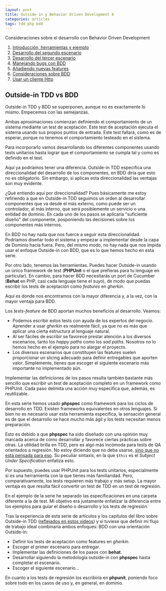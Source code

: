 ```yaml
---
layout: post 
title: Outside-in y Behavior Driven Development 6 
categories: articles 
tags: tdd php bdd
---
```


Consideraciones sobre el desarrollo con Behavior Driven Development

1. [Introducción, herramientas y ejemplo](/outside-in-with-behat-phpspec/)
2. [Desarrollo del segundo escenario](/outside-in-with-behat-phpspec-2/)
3. [Desarrollo del tercer escenario](/outside-in-with-behat-phpspec-3/)
4. [Manejando bugs con BDD](/outside-in-with-behat-phpspec-4/)
5. [Añadiendo nuevas features](/outside-in-with-behat-phpspec-5/)
6. [Consideraciones sobre BDD](/outside-in-with-behat-phpspec-6/)
7. [Usar un cliente Http](/outside-in-with-behat-phpspec-7/)

## Outside-in TDD vs BDD

Outside-in TDD y BDD se superponen, aunque no es exactamente lo mismo. Empecemos con las semejanzas.

Ambas aproximaciones comienzan definiendo el comportamiento de un sistema mediante un test de aceptación. Este test de aceptación ejecuta el sistema usando sus propios puntos de entrada. Este test fallará, como es de esperar, porque no tenemos el comportamiento testeado en el sistema.

Para incorporarlo vamos desarrollando los diferentes componentes usando tests unitarios hasta lograr que el comportamiento se cumpla tal y como es definido en el test.

Aquí ya podríamos tener una diferencia. Outside-in TDD especifica una direccionalidad del desarrollo de los componentes, en BDD diría que esto no es obligatorio. Sin embargo, si aplicas esta direccionalidad las ventajas son muy evidente.

¿Qué entiendo aquí por direccionalidad? Pues básicamente me estoy refiriendo a que en Outside-in TDD seguimos un orden al desarrollar componentes que va desde el más externo, como puede ser un controlador, al más interno, que será posiblemente un servicio o una entidad de dominio. En cada uno de los pasos se aplicaría "suficiente diseño" del componente, posponiendo las decisiones sobre los componentes más internos.

En BDD no hay nada que nos fuerce a seguir esta direccionalidad. Podríamos diseñar todo el sistema y empezar a implementar desde la capa de Dominio hacia fuera. Pero, del mismo modo, no hay nada que nos impida usar el enfoque Outside-in con BDD, que es lo que hemos hecho en esta serie.

Por otro lado, tenemos las herramientas. Puedes hacer Outside-in usando un único framework de test (**PHPUnit** o el que prefieras para tu lenguaje en particular). En cambio, para hacer BDD necesitarás un port de Cucumber (**Behat** en PHP, casi cada lenguaje tiene el suyo), de modo que puedas escribir los tests de aceptación como _features_ en _gherkin_. 

Aquí es donde nos encontramos con la mayor diferencia y, a la vez, con la mayor ventaja para BDD. 

Los _tests-feature_ de BDD aportan muchos beneficios al desarrollo. Veamos:

* Podemos escribir estos tests con ayuda de los expertos del negocio. Aprender a usar _gherkin_ es realmente fácil, ya que no es más que aplicar una cierta estructura al lenguaje natural.
* Al ser fáciles de escribir se favorece prestar atención a los diversos escenarios, tanto los _happy paths_ como los _sad paths_. Nosotros no lo hemos hecho en el ejemplo para no alargar el proyecto.
* Los diversos escenarios que constituyen las features suelen proporcionar un slicing adecuado para definir entregables que aporten valor. Simplemente, tienes que escoger el siguiente escenario más importante no implementado aún.

Implementar las definiciones de los pasos resulta también bastante más sencillo que escribir un test de aceptación completo en un framework como PHPUnit. Cada paso delimita una acción muy específica que, además, es reutilizable.

En esta serie hemos usado **phpspec** como framework para los ciclos de desarrollo en TDD. Existen frameworks equivalentes en otros lenguajes. Si bien no es necesario usar esta herramienta específica, la sensación general es de que el desarrollo se hace mucho más ágil y los tests necesitan menos preparación.

Esto es debido a que **phpspec** ha sido diseñado con una opinión muy marcada acerca de cómo desarrollar y favorece ciertas prácticas sobre otras. La utilidad brilla en TDD, pero es algo más incómoda para tests de QA orientados a regresión. No estoy diciendo que no deba usarse, [sino que no está pensada para eso](https://inviqa.com/blog/my-top-ten-favourite-phpspec-limitations). Su peculiar sintaxis, en la que `$this` es el _Subject Under Specification_ enfatiza esto.

Por supuesto, puedes usar PHPUnit para los tests unitarios, especialmente si es una herramienta con la que tienes más familiaridad. Pero, comparativamente, los tests requieren más trabajo y más setup. La mayor ventaja es que resulta fácil convertir un test de TDD en un test de regresión.

En el ejemplo de la serie he separado las especificaciones en una carpeta diferente a la de test. Mi objetivo era justamente enfatizar la diferencia entre los ejemplos para guiar el diseño o desarrollo y los tests de regresión.

Tras la experiencia de esta serie de artículos y los capítulos del libro sobre Outside-in TDD ([reflejados en estos vídeos](https://youtube.com/playlist?list=PLYT8quZ2BEnb8qo8y9gUXjowYeMbIIVRe)) y si tuviese que definir mi flujo de trabajo ideal combinaría ambos enfoques: BDD con una orientación Outside-in:

* Definir los tests de aceptación como features en _gherkin_.
* Escoger el primer escenario para entregar.
* Implementar las definiciones de los pasos con **behat**.
* Desarrollar siguiendo la metodología outside-in con **phpspec** hasta completar el escenario.
* Escoger el siguiente escenario...

En cuanto a los tests de regresión los escribiría en **phpunit**, poniendo foco sobre todo en los casos de uso y, en general, en dominio.
